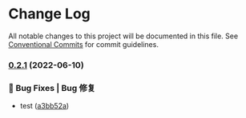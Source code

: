 # Change Log

All notable changes to this project will be documented in this file.
See [Conventional Commits](https://conventionalcommits.org) for commit guidelines.

### [0.2.1](https://github.com/luoguoxiong/hulljs/compare/v0.2.0...v0.2.1) (2022-06-10)


### 🐛 Bug Fixes | Bug 修复

* test ([a3bb52a](https://github.com/luoguoxiong/hulljs/commit/a3bb52a9a04bc713e3d470eb7b081005a31a48ee))
